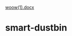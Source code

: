[woow(1).docx](https://github.com/sprakash079/smart-dustbin/files/6341985/woow.1.docx)
# smart-dustbin 
